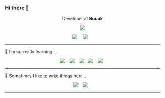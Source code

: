 ### Hi there 👋



<p align='center'>
  Developer at <b>Buuuk</b> 
</p>

<p align='center'>
  <a href="#"><img src="https://visitor-badge.glitch.me/badge?page_id=alanrb.alanrb?style=for-the-badge&logo=appveyor"></a>
</p>


<p align='center'>
  <a href="https://www.linkedin.com/in/tuong-nguyen-9895419a/"><img src="https://img.shields.io/badge/linkedin-%230077B5.svg?&style=for-the-badge&logo=linkedin&logoColor=white" /></a>&nbsp;&nbsp;&nbsp;&nbsp;
  <a href="https://open.spotify.com/playlist/4DhB26dUrV77UnYv0ohdNS?si=e0c21af28b1b4bdf"><img src="https://img.shields.io/badge/Spotify-%231DB954.svg?&style=for-the-badge&logo=spotify&logoColor=white" /></a>&nbsp;&nbsp;&nbsp;&nbsp;

</p>
<hr>

🌱 I’m currently learning ...

<p align='center'>
  <img src="https://img.shields.io/badge/Kotlin-7F52FF?style=for-the-badge&logo=kotlin&logoColor=white" />&nbsp;&nbsp;&nbsp;&nbsp;<img src="https://img.shields.io/badge/Swift-F05138?style=for-the-badge&logo=swift&logoColor=white" />&nbsp;&nbsp;&nbsp;
  <img src="https://img.shields.io/badge/GO-00ADD8?style=for-the-badge&logo=go&logoColor=white" />&nbsp;&nbsp;&nbsp;<img src="https://img.shields.io/badge/styledcomponents%20-%23db7093.svg?&style=for-the-badge&logo=styled-components&logoColor=white" />&nbsp;&nbsp;&nbsp;
  <img src="https://img.shields.io/badge/Docker-2496ED?style=for-the-badge&logo=docker&logoColor=white" />&nbsp;&nbsp;
</p>

<hr>
💬  Sometimes I like to write things here...
<p align='center'>
  <a href="https://dev.to/alanrb"><img src="https://img.shields.io/badge/DEV.TO-%230A0A0A.svg?&style=for-the-badge&logo=dev-dot-to&logoColor=white" /></a>&nbsp;&nbsp;&nbsp;
  <a href="https://medium.com/@alanrb"><img src="https://img.shields.io/badge/medium-%2312100E.svg?&style=for-the-badge&logo=medium&logoColor=white" /></a>&nbsp;&nbsp;&nbsp;
</p>
<hr>

<!--
**alanrb/alanrb** is a ✨ _special_ ✨ repository because its `README.md` (this file) appears on your GitHub profile.

Here are some ideas to get you started:

- 🔭 I’m currently working on ...
- 🌱 I’m currently learning ...
- 👯 I’m looking to collaborate on ...
- 🤔 I’m looking for help with ...
- 💬 Ask me about ...
- 📫 How to reach me: ...
- 😄 Pronouns: ...
- ⚡ Fun fact: ...
-->
